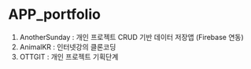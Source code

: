 # APP_portfolio

1. AnotherSunday : 개인 프로젝트 CRUD 기반 데이터 저장앱 (Firebase 연동)
2. AnimalKR : 인터넷강의 클론코딩
3. OTTGIT : 개인 프로젝트 기획단계
